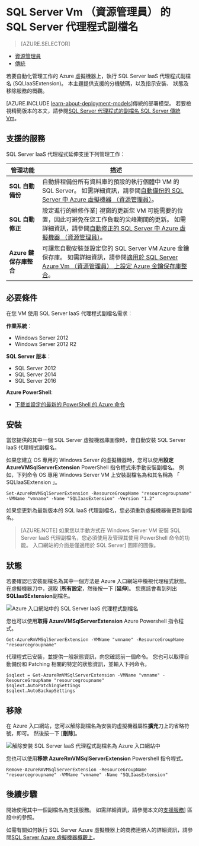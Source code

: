 <properties
    pageTitle="SQL Server Vm （資源管理員） 的 SQL Server 代理程式副檔名 |Microsoft Azure"
    description="本主題說明如何管理 SQL Server 代理程式延伸，會自動執行特定的 SQL Server 管理工作。 包括自動備份、 自動修正和 Azure 金鑰保存庫整合。 本主題會使用資源管理員部署模式。"
    services="virtual-machines-windows"
    documentationCenter=""
    authors="rothja"
    manager="jhubbard"
    editor=""
    tags="azure-resource-manager"/>

<tags
    ms.service="virtual-machines-windows"
    ms.devlang="na"
    ms.topic="article"
    ms.tgt_pltfrm="vm-windows-sql-server"
    ms.workload="infrastructure-services"
    ms.date="10/27/2016"
    ms.author="jroth"/>

# <a name="sql-server-agent-extension-for-sql-server-vms-resource-manager"></a>SQL Server Vm （資源管理員） 的 SQL Server 代理程式副檔名

> [AZURE.SELECTOR]
- [資源管理員](virtual-machines-windows-sql-server-agent-extension.md)
- [傳統](virtual-machines-windows-classic-sql-server-agent-extension.md)

若要自動化管理工作的 Azure 虛擬機器上，執行 SQL Server IaaS 代理程式副檔名 (SQLIaaSExtension)。 本主題提供支援的分機號碼，以及指示安裝、 狀態及移除服務的概觀。

[AZURE.INCLUDE [learn-about-deployment-models](../../includes/learn-about-deployment-models-rm-include.md)]傳統的部署模型。 若要檢視精簡版本的本文，請參閱[SQL Server 代理程式的副檔名 SQL Server 傳統 Vm](virtual-machines-windows-classic-sql-server-agent-extension.md)。

## <a name="supported-services"></a>支援的服務

SQL Server IaaS 代理程式延伸支援下列管理工作︰

| 管理功能 | 描述 |
|---------------------|-------------------------------|
| **SQL 自動備份** | 自動排程備份所有資料庫的預設的執行個體中 VM 的 SQL Server。 如需詳細資訊，請參閱[自動備份的 SQL Server 中 Azure 虛擬機器 （資源管理員）](virtual-machines-windows-sql-automated-backup.md)。|
| **SQL 自動修正** | 設定進行的維修作業] 視窗的更新您 VM 可能需要的位置，因此可避免在您工作負載的尖峰期間的更新。 如需詳細資訊，請參閱[自動修正的 SQL Server 中 Azure 虛擬機器 （資源管理員）](virtual-machines-windows-sql-automated-patching.md)。|
| **Azure 鍵保存庫整合** | 可讓您自動安裝並設定您的 SQL Server VM Azure 金鑰保存庫。 如需詳細資訊，請參閱[適用於 SQL Server Azure Vm （資源管理員） 上設定 Azure 金鑰保存庫整合](virtual-machines-windows-ps-sql-keyvault.md)。|

## <a name="prerequisites"></a>必要條件

在您 VM 使用 SQL Server IaaS 代理程式副檔名需求︰

**作業系統**︰

- Windows Server 2012
- Windows Server 2012 R2

**SQL Server 版本**︰

- SQL Server 2012
- SQL Server 2014
- SQL Server 2016

**Azure PowerShell**:

- [下載並設定的最新的 PowerShell 的 Azure 命令](../powershell-install-configure.md)

## <a name="installation"></a>安裝

當您提供的其中一個 SQL Server 虛擬機器庫圖像時，會自動安裝 SQL Server IaaS 代理程式副檔名。

如果您建立 OS 專用的 Windows Server 的虛擬機器時，您可以使用**設定 AzureVMSqlServerExtension** PowerShell 指令程式來手動安裝副檔名。 例如，下列命令 OS 專用 Windows Server VM 上安裝副檔名為和其名稱為 「 SQLIaaSExtension 」。

    Set-AzureRmVMSqlServerExtension -ResourceGroupName "resourcegroupname" -VMName "vmname" -Name "SQLIaasExtension" -Version "1.2"

如果您更新為最新版本的 SQL IaaS 代理副檔名，您必須重新虛擬機器後更新副檔名。

>[AZURE.NOTE] 如果您以手動方式在 Windows Server VM 安裝 SQL Server IaaS 代理副檔名，您必須使用及管理其使用 PowerShell 命令的功能。 入口網站的介面是僅適用於 SQL Server] 圖庫的圖像。

## <a name="status"></a>狀態

若要確認已安裝副檔名為其中一個方法是 Azure 入口網站中檢視代理程式狀態。 在虛擬機器刀中，選取 [**所有設定**，然後按一下 [**延伸**]。 您應該會看到列出**SQLIaaSExtension**副檔名。

![Azure 入口網站中的 SQL Server IaaS 代理程式副檔名](./media/virtual-machines-windows-sql-server-agent-extension/azure-rm-sql-server-iaas-agent-portal.png)

您也可以使用**取得 AzureVMSqlServerExtension** Azure Powershell 指令程式。

    Get-AzureRmVMSqlServerExtension -VMName "vmname" -ResourceGroupName "resourcegroupname"

代理程式已安裝，並提供一般狀態資訊，向您確認前一個命令。 您也可以取得自動備份和 Patching 相關的特定的狀態資訊，並輸入下列命令。

    $sqlext = Get-AzureRmVMSqlServerExtension -VMName "vmname" -ResourceGroupName "resourcegroupname"
    $sqlext.AutoPatchingSettings
    $sqlext.AutoBackupSettings

## <a name="removal"></a>移除   

在 Azure 入口網站，您可以解除副檔名為安裝的虛擬機器屬性**擴充**刀上的省略符號，即可。 然後按一下 [**刪除**]。

![解除安裝 SQL Server IaaS 代理程式副檔名為 Azure 入口網站中](./media/virtual-machines-windows-sql-server-agent-extension/azure-rm-sql-server-iaas-agent-uninstall.png)

您也可以使用**移除 AzureRmVMSqlServerExtension** Powershell 指令程式。

    Remove-AzureRmVMSqlServerExtension -ResourceGroupName "resourcegroupname" -VMName "vmname" -Name "SQLIaasExtension"

## <a name="next-steps"></a>後續步驟

開始使用其中一個副檔名為支援服務。 如需詳細資訊，請參閱本文的[支援服務](#supported-services)] 區段中的參照。

如需有關如何執行 SQL Server Azure 虛擬機器上的商務連絡人的詳細資訊，請參閱[SQL Server Azure 虛擬機器概觀上](virtual-machines-windows-sql-server-iaas-overview.md)。
